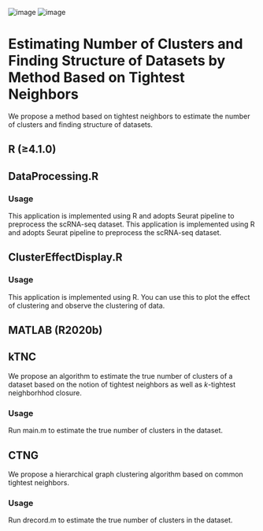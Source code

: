 ![image](https://img.shields.io/badge/R-4.1.0-brightgreen) ![image](https://img.shields.io/badge/MATLAB-R2020b-red) 

# Estimating Number of Clusters and Finding Structure of Datasets by Method Based on Tightest Neighbors

We propose a method based on tightest neighbors to estimate the number of clusters and finding structure of datasets.

## R (≥4.1.0)
## DataProcessing.R

### Usage
This application is implemented using R and adopts Seurat pipeline to preprocess the scRNA-seq dataset. This application is implemented using R and adopts Seurat pipeline to preprocess the scRNA-seq dataset. 

## ClusterEffectDisplay.R

### Usage
This application is implemented using R. You can use this to plot the effect of clustering and observe the clustering of data.

## MATLAB (R2020b)
## kTNC

We propose an algorithm to estimate the true number of clusters of a dataset based on the notion of tightest neighbors as well as $k$-tightest neighborhhod closure. 

### Usage
Run main.m to estimate the true number of clusters in the dataset.

## CTNG

We propose a hierarchical graph clustering algorithm based on common tightest neighbors.

### Usage
Run drecord.m to estimate the true number of clusters in the dataset.
